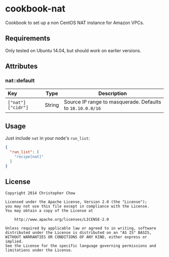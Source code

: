 # cookbook-nat

Cookbook to set up a non CentOS NAT instance for Amazon VPCs.

## Requirements

Only tested on Ubuntu 14.04, but should work on earlier versions.

## Attributes

### nat::default

Key                    | Type   | Description
:----------------------|--------|----------------------------------------------------------
`["nat"]["cidr"]`      | String | Source IP range to masquerade. Defaults to `10.10.0.0/16`

## Usage

Just include `nat` in your node's `run_list`:

```json
{
  "run_list": [
    "recipe[nat]"
  ]
}
```

## License

    Copyright 2014 Christopher Chow

    Licensed under the Apache License, Version 2.0 (the "License");
    you may not use this file except in compliance with the License.
    You may obtain a copy of the License at

        http://www.apache.org/licenses/LICENSE-2.0

    Unless required by applicable law or agreed to in writing, software
    distributed under the License is distributed on an "AS IS" BASIS,
    WITHOUT WARRANTIES OR CONDITIONS OF ANY KIND, either express or implied.
    See the License for the specific language governing permissions and
    limitations under the License.
